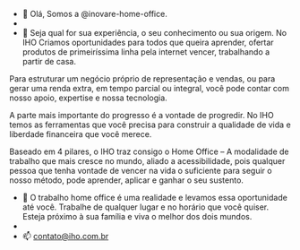 - 👋 Olá, Somos a @inovare-home-office.
- 
- 👀 Seja qual for sua experiência, o seu conhecimento ou sua origem. No IHO Criamos oportunidades para todos que queira aprender, ofertar produtos de primeiríssima linha pela internet vencer, trabalhando a partir de casa. 

Para estruturar um negócio próprio de representação e vendas, ou para gerar uma renda extra, em tempo parcial ou integral, você pode contar com nosso apoio, expertise e nossa tecnologia.

A parte mais importante do progresso é a vontade de progredir. No IHO temos as ferramentas que você precisa para construir a qualidade de vida e liberdade financeira que você merece.

Baseado em 4 pilares, o IHO traz consigo o Home Office – A modalidade de trabalho que mais cresce no mundo, aliado a acessibilidade, pois qualquer pessoa que tenha vontade de vencer na vida o suficiente para seguir o nosso método, pode aprender, aplicar e ganhar o seu sustento.

- 🌱 O trabalho home office é uma realidade e levamos essa oportunidade até você. Trabalhe de qualquer lugar e no horário que você quiser. Esteja próximo à sua família e viva o melhor dos dois mundos.
- 
- 📫 contato@iho.com.br

<!---
inovare-home-office/inovare-home-office é um repositório ✨ especial ✨.
--->
